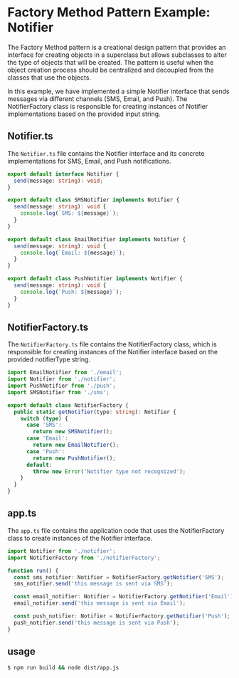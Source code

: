 # Factory Method Pattern Example: Notifier

The Factory Method pattern is a creational design pattern that provides an interface for creating objects in a superclass but allows subclasses to alter the type of objects that will be created. The pattern is useful when the object creation process should be centralized and decoupled from the classes that use the objects.

In this example, we have implemented a simple Notifier interface that sends messages via different channels (SMS, Email, and Push). The NotifierFactory class is responsible for creating instances of Notifier implementations based on the provided input string.

## Notifier.ts

The `Notifier.ts` file contains the Notifier interface and its concrete implementations for SMS, Email, and Push notifications.

```typescript
export default interface Notifier {
  send(message: string): void;
}

export default class SMSNotifier implements Notifier {
  send(message: string): void {
    console.log(`SMS: ${message}`);
  }
}

export default class EmailNotifier implements Notifier {
  send(message: string): void {
    console.log(`Email: ${message}`);
  }
}

export default class PushNotifier implements Notifier {
  send(message: string): void {
    console.log(`Push: ${message}`);
  }
}
```

## NotifierFactory.ts

The `NotifierFactory.ts` file contains the NotifierFactory class, which is responsible for creating instances of the Notifier interface based on the provided notifierType string.

```typescript
import EmailNotifier from './email';
import Notifier from './notifier';
import PushNotifier from './push';
import SMSNotifier from './sms';

export default class NotifierFactory {
  public static getNotifier(type: string): Notifier {
    switch (type) {
      case 'SMS':
        return new SMSNotifier();
      case 'Email':
        return new EmailNotifier();
      case 'Push':
        return new PushNotifier();
      default:
        throw new Error('Notifier type not recognized');
    }
  }
}
```

## app.ts

The `app.ts` file contains the application code that uses the NotifierFactory class to create instances of the Notifier interface.

```typescript
import Notifier from './notifier';
import NotifierFactory from './notifierFactory';

function run() {
  const sms_notifier: Notifier = NotifierFactory.getNotifier('SMS');
  sms_notifier.send('this message is sent via SMS');

  const email_notifier: Notifier = NotifierFactory.getNotifier('Email');
  email_notifier.send('this message is sent via Email');

  const push_notifier: Notifier = NotifierFactory.getNotifier('Push');
  push_notifier.send('this message is sent via Push');
}
```

## usage

```bash
$ npm run build && node dist/app.js

```
